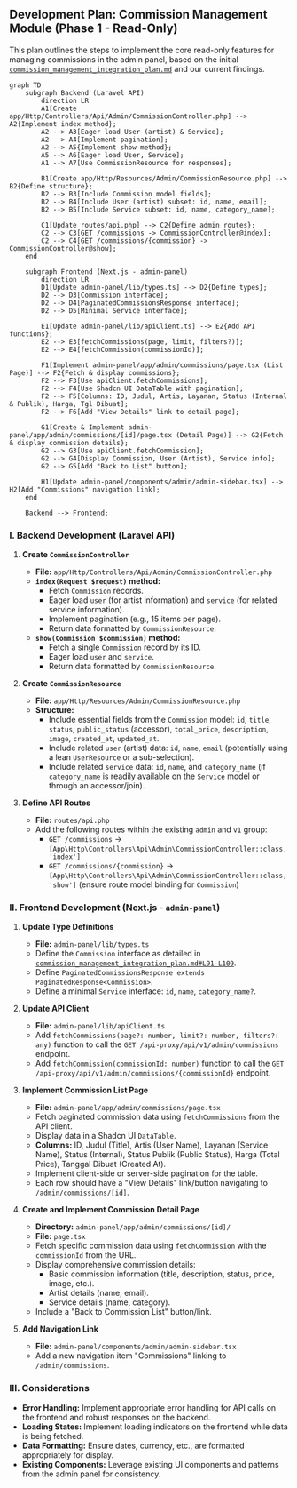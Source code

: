 ## Development Plan: Commission Management Module (Phase 1 - Read-Only)

This plan outlines the steps to implement the core read-only features for managing commissions in the admin panel, based on the initial [`commission_management_integration_plan.md`](commission_management_integration_plan.md:1) and our current findings.

```mermaid
graph TD
    subgraph Backend (Laravel API)
        direction LR
        A1[Create app/Http/Controllers/Api/Admin/CommissionController.php] --> A2{Implement index method};
        A2 --> A3[Eager load User (artist) & Service];
        A2 --> A4[Implement pagination];
        A2 --> A5{Implement show method};
        A5 --> A6[Eager load User, Service];
        A1 --> A7[Use CommissionResource for responses];

        B1[Create app/Http/Resources/Admin/CommissionResource.php] --> B2{Define structure};
        B2 --> B3[Include Commission model fields];
        B2 --> B4[Include User (artist) subset: id, name, email];
        B2 --> B5[Include Service subset: id, name, category_name];

        C1[Update routes/api.php] --> C2{Define admin routes};
        C2 --> C3[GET /commissions -> CommissionController@index];
        C2 --> C4[GET /commissions/{commission} -> CommissionController@show];
    end

    subgraph Frontend (Next.js - admin-panel)
        direction LR
        D1[Update admin-panel/lib/types.ts] --> D2{Define types};
        D2 --> D3[Commission interface];
        D2 --> D4[PaginatedCommissionsResponse interface];
        D2 --> D5[Minimal Service interface];

        E1[Update admin-panel/lib/apiClient.ts] --> E2{Add API functions};
        E2 --> E3[fetchCommissions(page, limit, filters?)];
        E2 --> E4[fetchCommission(commissionId)];

        F1[Implement admin-panel/app/admin/commissions/page.tsx (List Page)] --> F2{Fetch & display commissions};
        F2 --> F3[Use apiClient.fetchCommissions];
        F2 --> F4[Use Shadcn UI DataTable with pagination];
        F2 --> F5[Columns: ID, Judul, Artis, Layanan, Status (Internal & Publik), Harga, Tgl Dibuat];
        F2 --> F6[Add "View Details" link to detail page];

        G1[Create & Implement admin-panel/app/admin/commissions/[id]/page.tsx (Detail Page)] --> G2{Fetch & display commission details};
        G2 --> G3[Use apiClient.fetchCommission];
        G2 --> G4[Display Commission, User (Artist), Service info];
        G2 --> G5[Add "Back to List" button];

        H1[Update admin-panel/components/admin/admin-sidebar.tsx] --> H2[Add "Commissions" navigation link];
    end

    Backend --> Frontend;
```

### I. Backend Development (Laravel API)

1.  **Create `CommissionController`**
    *   **File:** `app/Http/Controllers/Api/Admin/CommissionController.php`
    *   **`index(Request $request)` method:**
        *   Fetch `Commission` records.
        *   Eager load `user` (for artist information) and `service` (for related service information).
        *   Implement pagination (e.g., 15 items per page).
        *   Return data formatted by `CommissionResource`.
    *   **`show(Commission $commission)` method:**
        *   Fetch a single `Commission` record by its ID.
        *   Eager load `user` and `service`.
        *   Return data formatted by `CommissionResource`.

2.  **Create `CommissionResource`**
    *   **File:** `app/Http/Resources/Admin/CommissionResource.php`
    *   **Structure:**
        *   Include essential fields from the `Commission` model: `id`, `title`, `status`, `public_status` (accessor), `total_price`, `description`, `image`, `created_at`, `updated_at`.
        *   Include related `user` (artist) data: `id`, `name`, `email` (potentially using a lean `UserResource` or a sub-selection).
        *   Include related `service` data: `id`, `name`, and `category_name` (if `category_name` is readily available on the `Service` model or through an accessor/join).

3.  **Define API Routes**
    *   **File:** `routes/api.php`
    *   Add the following routes within the existing `admin` and `v1` group:
        *   `GET /commissions` -> `[App\Http\Controllers\Api\Admin\CommissionController::class, 'index']`
        *   `GET /commissions/{commission}` -> `[App\Http\Controllers\Api\Admin\CommissionController::class, 'show']` (ensure route model binding for `Commission`)

### II. Frontend Development (Next.js - `admin-panel`)

1.  **Update Type Definitions**
    *   **File:** `admin-panel/lib/types.ts`
    *   Define the `Commission` interface as detailed in [`commission_management_integration_plan.md#L91-L109`](commission_management_integration_plan.md:91).
    *   Define `PaginatedCommissionsResponse extends PaginatedResponse<Commission>`.
    *   Define a minimal `Service` interface: `id`, `name`, `category_name?`.

2.  **Update API Client**
    *   **File:** `admin-panel/lib/apiClient.ts`
    *   Add `fetchCommissions(page?: number, limit?: number, filters?: any)` function to call the `GET /api-proxy/api/v1/admin/commissions` endpoint.
    *   Add `fetchCommission(commissionId: number)` function to call the `GET /api-proxy/api/v1/admin/commissions/{commissionId}` endpoint.

3.  **Implement Commission List Page**
    *   **File:** `admin-panel/app/admin/commissions/page.tsx`
    *   Fetch paginated commission data using `fetchCommissions` from the API client.
    *   Display data in a Shadcn UI `DataTable`.
    *   **Columns:** ID, Judul (Title), Artis (User Name), Layanan (Service Name), Status (Internal), Status Publik (Public Status), Harga (Total Price), Tanggal Dibuat (Created At).
    *   Implement client-side or server-side pagination for the table.
    *   Each row should have a "View Details" link/button navigating to `/admin/commissions/[id]`.

4.  **Create and Implement Commission Detail Page**
    *   **Directory:** `admin-panel/app/admin/commissions/[id]/`
    *   **File:** `page.tsx`
    *   Fetch specific commission data using `fetchCommission` with the `commissionId` from the URL.
    *   Display comprehensive commission details:
        *   Basic commission information (title, description, status, price, image, etc.).
        *   Artist details (name, email).
        *   Service details (name, category).
    *   Include a "Back to Commission List" button/link.

5.  **Add Navigation Link**
    *   **File:** `admin-panel/components/admin/admin-sidebar.tsx`
    *   Add a new navigation item "Commissions" linking to `/admin/commissions`.

### III. Considerations

*   **Error Handling:** Implement appropriate error handling for API calls on the frontend and robust responses on the backend.
*   **Loading States:** Implement loading indicators on the frontend while data is being fetched.
*   **Data Formatting:** Ensure dates, currency, etc., are formatted appropriately for display.
*   **Existing Components:** Leverage existing UI components and patterns from the admin panel for consistency.